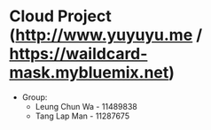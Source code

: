 # Cloud Project (http://www.yuyuyu.me / https://waildcard-mask.mybluemix.net)

* Group:
  * Leung Chun Wa - 11489838
  * Tang Lap Man - 11287675
